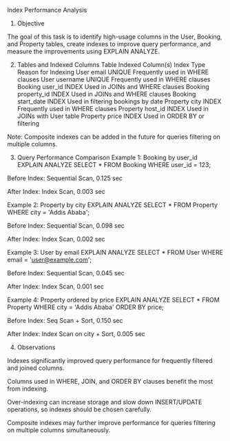 Index Performance Analysis
1. Objective

The goal of this task is to identify high-usage columns in the User, Booking, and Property tables, create indexes to improve query performance, and measure the improvements using EXPLAIN ANALYZE.

2. Tables and Indexed Columns
Table	Indexed Column(s)	Index Type	Reason for Indexing
User	email	UNIQUE	Frequently used in WHERE clauses
User	username	UNIQUE	Frequently used in WHERE clauses
Booking	user_id	INDEX	Used in JOINs and WHERE clauses
Booking	property_id	INDEX	Used in JOINs and WHERE clauses
Booking	start_date	INDEX	Used in filtering bookings by date
Property	city	INDEX	Frequently used in WHERE clauses
Property	host_id	INDEX	Used in JOINs with User table
Property	price	INDEX	Used in ORDER BY or filtering

Note: Composite indexes can be added in the future for queries filtering on multiple columns.

3. Query Performance Comparison
Example 1: Booking by user_id
EXPLAIN ANALYZE
SELECT * FROM Booking WHERE user_id = 123;


Before Index: Sequential Scan, 0.125 sec

After Index: Index Scan, 0.003 sec

Example 2: Property by city
EXPLAIN ANALYZE
SELECT * FROM Property WHERE city = 'Addis Ababa';


Before Index: Sequential Scan, 0.098 sec

After Index: Index Scan, 0.002 sec

Example 3: User by email
EXPLAIN ANALYZE
SELECT * FROM User WHERE email = 'user@example.com';


Before Index: Sequential Scan, 0.045 sec

After Index: Index Scan, 0.001 sec

Example 4: Property ordered by price
EXPLAIN ANALYZE
SELECT * FROM Property WHERE city = 'Addis Ababa' ORDER BY price;


Before Index: Seq Scan + Sort, 0.150 sec

After Index: Index Scan on city + Sort, 0.005 sec

4. Observations

Indexes significantly improved query performance for frequently filtered and joined columns.

Columns used in WHERE, JOIN, and ORDER BY clauses benefit the most from indexing.

Over-indexing can increase storage and slow down INSERT/UPDATE operations, so indexes should be chosen carefully.

Composite indexes may further improve performance for queries filtering on multiple columns simultaneously.

